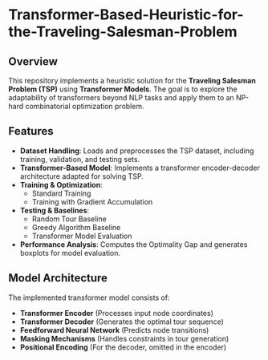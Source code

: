 # Transformer-Based-Heuristic-for-the-Traveling-Salesman-Problem

## Overview
This repository implements a heuristic solution for the **Traveling Salesman Problem (TSP)** using **Transformer Models**. The goal is to explore the adaptability of transformers beyond NLP tasks and apply them to an NP-hard combinatorial optimization problem.

## Features

- **Dataset Handling**: Loads and preprocesses the TSP dataset, including training, validation, and testing sets.
- **Transformer-Based Model**: Implements a transformer encoder-decoder architecture adapted for solving TSP.
- **Training & Optimization**:
  - Standard Training
  - Training with Gradient Accumulation
- **Testing & Baselines**:
  - Random Tour Baseline
  - Greedy Algorithm Baseline
  - Transformer Model Evaluation
- **Performance Analysis**: Computes the Optimality Gap and generates boxplots for model evaluation.


## Model Architecture

The implemented transformer model consists of:

- **Transformer Encoder** (Processes input node coordinates)
- **Transformer Decoder** (Generates the optimal tour sequence)
- **Feedforward Neural Network** (Predicts node transitions)
- **Masking Mechanisms** (Handles constraints in tour generation)
- **Positional Encoding** (For the decoder, omitted in the encoder)



